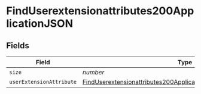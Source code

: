 # FindUserextensionattributes200ApplicationJSON


## Fields

| Field                                                                                                                                                                 | Type                                                                                                                                                                  | Required                                                                                                                                                              | Description                                                                                                                                                           | Example                                                                                                                                                               |
| --------------------------------------------------------------------------------------------------------------------------------------------------------------------- | --------------------------------------------------------------------------------------------------------------------------------------------------------------------- | --------------------------------------------------------------------------------------------------------------------------------------------------------------------- | --------------------------------------------------------------------------------------------------------------------------------------------------------------------- | --------------------------------------------------------------------------------------------------------------------------------------------------------------------- |
| `size`                                                                                                                                                                | *number*                                                                                                                                                              | :heavy_minus_sign:                                                                                                                                                    | N/A                                                                                                                                                                   | 1                                                                                                                                                                     |
| `userExtensionAttribute`                                                                                                                                              | [FindUserextensionattributes200ApplicationJSONUserExtensionAttribute](../../models/operations/finduserextensionattributes200applicationjsonuserextensionattribute.md) | :heavy_minus_sign:                                                                                                                                                    | N/A                                                                                                                                                                   |                                                                                                                                                                       |